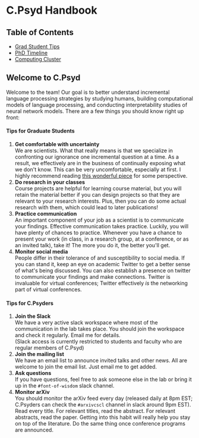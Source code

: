 # C.Psyd Handbook

## Table of Contents
* [Grad Student Tips](#welcome-to-c.psyd)
* [PhD Timeline](phd_timeline.md)
* [Computing Cluster](cluster_use.md)

## Welcome to C.Psyd
Welcome to the team! Our goal is to better understand incremental language processing strategies by studying humans, building computational models of language processing, and conducting interpretability studies of neural network models. There are a few things you should know right up front:

#### Tips for Graduate Students
1) **Get comfortable with uncertainty**  
We are scientists. What that really means is that we specialize in confronting our ignorance one incremental question at a time. As a result, we effectively are in the business of continually exposing what we don't know. This can be very uncomfortable, especially at first. I highly recommend reading [this wonderful piece](https://journals.biologists.com/jcs/article/121/11/1771/30038/The-importance-of-stupidity-in-scientific-research) for some perspective.
2) **Do research in your classes**  
Course projects are helpful for learning course material, but you will retain the material better if you can design projects so that they are relevant to your research interests. Plus, then you can do some actual research with them, which could lead to later publications! 
3) **Practice communication**  
An important component of your job as a scientist is to communicate your findings. Effective communication takes practice. Luckily, you will have plenty of chances to practice. Whenever you have a chance to present your work (in class, in a research group, at a conference, or as an invited talk), take it! The more you do it, the better you'll get.
4) **Monitor social media**  
People differ in their tolerance of and susceptibility to social media. If you can stand it, keep an eye on academic Twitter to get a better sense of what's being discussed. You can also establish a presence on twitter to communicate your findings and make connections. Twitter is invaluable for virtual conferences; Twitter effectively *is* the networking part of virtual conferences.

#### Tips for C.Psyders
1) **Join the Slack**  
We have a very active slack workspace where most of the communication in the lab takes place. You should join the workspace and check it regularly. Email me for details.  
(Slack access is currently restricted to students and faculty who are regular members of C.Psyd)
2) **Join the mailing list**  
We have an email list to announce invited talks and other news. All are welcome to join the email list. Just email me to get added.
3) **Ask questions**  
If you have questions, feel free to ask someone else in the lab or bring it up in the `#font-of-wisdom` slack channel. 
4) **Monitor arXiv**  
You should monitor the arXiv feed every day (released daily at 8pm EST; C.Psyders can check the `#arxivcscl` channel in slack around 9pm EST). Read every title. For relevant titles, read the abstract. For relevant abstracts, read the paper. Getting into this habit will really help you stay on top of the literature. Do the same thing once conference programs are announced.